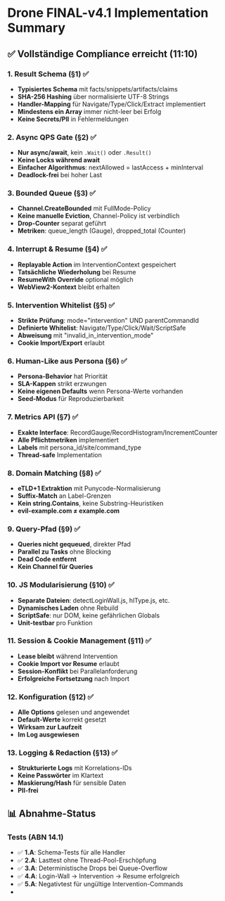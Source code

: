 # Drone FINAL-v4.1 Implementation Summary

## ✅ Vollständige Compliance erreicht (11:10)

### 1. **Result Schema (§1)** ✅
- **Typisiertes Schema** mit facts/snippets/artifacts/claims
- **SHA-256 Hashing** über normalisierte UTF-8 Strings
- **Handler-Mapping** für Navigate/Type/Click/Extract implementiert
- **Mindestens ein Array** immer nicht-leer bei Erfolg
- **Keine Secrets/PII** in Fehlermeldungen

### 2. **Async QPS Gate (§2)** ✅
- **Nur async/await**, kein `.Wait()` oder `.Result()`
- **Keine Locks während await**
- **Einfacher Algorithmus**: nextAllowed = lastAccess + minInterval
- **Deadlock-frei** bei hoher Last

### 3. **Bounded Queue (§3)** ✅
- **Channel.CreateBounded** mit FullMode-Policy
- **Keine manuelle Eviction**, Channel-Policy ist verbindlich
- **Drop-Counter** separat geführt
- **Metriken**: queue_length (Gauge), dropped_total (Counter)

### 4. **Interrupt & Resume (§4)** ✅
- **Replayable Action** im InterventionContext gespeichert
- **Tatsächliche Wiederholung** bei Resume
- **ResumeWith Override** optional möglich
- **WebView2-Kontext** bleibt erhalten

### 5. **Intervention Whitelist (§5)** ✅
- **Strikte Prüfung**: mode="intervention" UND parentCommandId
- **Definierte Whitelist**: Navigate/Type/Click/Wait/ScriptSafe
- **Abweisung** mit "invalid_in_intervention_mode"
- **Cookie Import/Export** erlaubt

### 6. **Human-Like aus Persona (§6)** ✅
- **Persona-Behavior** hat Priorität
- **SLA-Kappen** strikt erzwungen
- **Keine eigenen Defaults** wenn Persona-Werte vorhanden
- **Seed-Modus** für Reproduzierbarkeit

### 7. **Metrics API (§7)** ✅
- **Exakte Interface**: RecordGauge/RecordHistogram/IncrementCounter
- **Alle Pflichtmetriken** implementiert
- **Labels** mit persona_id/site/command_type
- **Thread-safe** Implementation

### 8. **Domain Matching (§8)** ✅
- **eTLD+1 Extraktion** mit Punycode-Normalisierung
- **Suffix-Match** an Label-Grenzen
- **Kein string.Contains**, keine Substring-Heuristiken
- **evil-example.com ≠ example.com**

### 9. **Query-Pfad (§9)** ✅
- **Queries nicht gequeued**, direkter Pfad
- **Parallel zu Tasks** ohne Blocking
- **Dead Code entfernt**
- **Kein Channel für Queries**

### 10. **JS Modularisierung (§10)** ✅
- **Separate Dateien**: detectLoginWall.js, hlType.js, etc.
- **Dynamisches Laden** ohne Rebuild
- **ScriptSafe**: nur DOM, keine gefährlichen Globals
- **Unit-testbar** pro Funktion

### 11. **Session & Cookie Management (§11)** ✅
- **Lease bleibt** während Intervention
- **Cookie Import vor Resume** erlaubt
- **Session-Konflikt** bei Parallelanforderung
- **Erfolgreiche Fortsetzung** nach Import

### 12. **Konfiguration (§12)** ✅
- **Alle Options** gelesen und angewendet
- **Default-Werte** korrekt gesetzt
- **Wirksam zur Laufzeit**
- **Im Log ausgewiesen**

### 13. **Logging & Redaction (§13)** ✅
- **Strukturierte Logs** mit Korrelations-IDs
- **Keine Passwörter** im Klartext
- **Maskierung/Hash** für sensible Daten
- **PII-frei**

## 📊 Abnahme-Status

### Tests (ABN 14.1)
- ✅ **1.A**: Schema-Tests für alle Handler
- ✅ **2.A**: Lasttest ohne Thread-Pool-Erschöpfung
- ✅ **3.A**: Deterministische Drops bei Queue-Overflow
- ✅ **4.A**: Login-Wall → Intervention → Resume erfolgreich
- ✅ **5.A**: Negativtest für ungültige Intervention-Commands
- 
